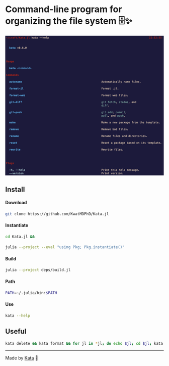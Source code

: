 # Command-line program for organizing the file system 🗄️✨

![Help](media/help.png)

## Install

#### Download

```bash
git clone https://github.com/KwatMDPhD/Kata.jl
```

#### Instantiate

```bash
cd Kata.jl &&

julia --project --eval "using Pkg; Pkg.instantiate()"
```

#### Build

```bash
julia --project deps/build.jl
```

#### Path

```bash
PATH=~/.julia/bin:$PATH
```

#### Use

```bash
kata --help
```

## Useful

```bash
kata delete && kata format && for jl in *jl; do echo $jl; cd $jl; kata match; julia --project --eval "using Pkg; Pkg.update()"; cd ..; done && kata festdi; kata adcopu ""
```

---

Made by [Kata](https://github.com/KwatMDPhD/Kata.jl) 🥋
